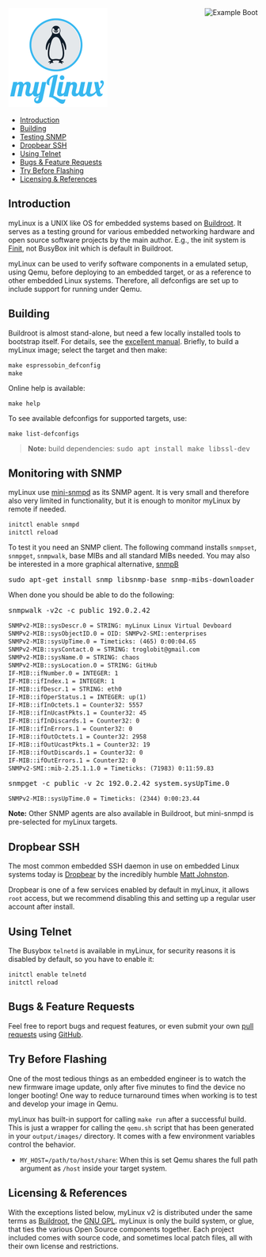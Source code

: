 <img align="right" src="doc/example.png" alt="Example Boot">
<img class="left" src="doc/logo.png" alt="myLinux">

* [Introduction](#introduction)
* [Building](#building)
* [Testing SNMP](#testing-snmp)
* [Dropbear SSH](#dropbear-ssh)
* [Using Telnet](#using-telnet)
* [Bugs & Feature Requests](#bugs--feature-requests)
* [Try Before Flashing](¤try-before-flashing)
* [Licensing & References](licensing--references)


Introduction
------------

myLinux is a UNIX like OS for embedded systems based on [Buildroot][].
It serves as a testing ground for various embedded networking hardware
and open source software projects by the main author.  E.g., the init
system is [Finit][], not BusyBox init which is default in Buildroot.

myLinux can be used to verify software components in a emulated setup,
using Qemu, before deploying to an embedded target, or as a reference
to other embedded Linux systems.  Therefore, all defconfigs are set up
to include support for running under Qemu.


Building
--------

Buildroot is almost stand-alone, but need a few locally installed tools
to bootstrap itself.  For details, see the [excellent manual][manual].
Briefly, to build a myLinux image; select the target and then make:

    make espressobin_defconfig
    make

Online help is available:

    make help

To see available defconfigs for supported targets, use:

    make list-defconfigs

> **Note:** build dependencies: <kbd>sudo apt install make libssl-dev</kbd>


Monitoring with SNMP
--------------------

myLinux  use [mini-snmpd](https://troglobit.com/mini-snmpd.html)  as its
SNMP  agent.  It  is  very  small and  therefore  also  very limited  in
functionality, but it is enough to monitor myLinux by remote if needed.

    initctl enable snmpd
    initctl reload

To test  it you  need an  SNMP client.   The following  command installs
`snmpset`,  `snmpget`,  `snmpwalk`,  base  MIBs and  all  standard  MIBs
needed.  You  may also  be interested in  a more  graphical alternative,
[snmpB](http://sourceforge.net/projects/snmpb/)

<kbd>sudo apt-get install snmp libsnmp-base snmp-mibs-downloader</kbd>

When done you should be able to do the following:

<kbd>snmpwalk -v2c -c public 192.0.2.42</kbd>

    SNMPv2-MIB::sysDescr.0 = STRING: myLinux Linux Virtual Devboard
    SNMPv2-MIB::sysObjectID.0 = OID: SNMPv2-SMI::enterprises
    SNMPv2-MIB::sysUpTime.0 = Timeticks: (465) 0:00:04.65
    SNMPv2-MIB::sysContact.0 = STRING: troglobit@gmail.com
    SNMPv2-MIB::sysName.0 = STRING: chaos
    SNMPv2-MIB::sysLocation.0 = STRING: GitHub
    IF-MIB::ifNumber.0 = INTEGER: 1
    IF-MIB::ifIndex.1 = INTEGER: 1
    IF-MIB::ifDescr.1 = STRING: eth0
    IF-MIB::ifOperStatus.1 = INTEGER: up(1)
    IF-MIB::ifInOctets.1 = Counter32: 5557
    IF-MIB::ifInUcastPkts.1 = Counter32: 45
    IF-MIB::ifInDiscards.1 = Counter32: 0
    IF-MIB::ifInErrors.1 = Counter32: 0
    IF-MIB::ifOutOctets.1 = Counter32: 2958
    IF-MIB::ifOutUcastPkts.1 = Counter32: 19
    IF-MIB::ifOutDiscards.1 = Counter32: 0
    IF-MIB::ifOutErrors.1 = Counter32: 0
    SNMPv2-SMI::mib-2.25.1.1.0 = Timeticks: (71983) 0:11:59.83
    
<kbd>snmpget -c public -v 2c 192.0.2.42 system.sysUpTime.0</kbd>

    SNMPv2-MIB::sysUpTime.0 = Timeticks: (2344) 0:00:23.44

**Note:** Other SNMP agents are also available in Buildroot, but
  mini-snmpd is pre-selected for myLinux targets.


Dropbear SSH
------------

The most  common embedded SSH  daemon in  use on embedded  Linux systems
today  is [Dropbear](https://matt.ucc.asn.au/dropbear/dropbear.html)  by
the incredibly humble [Matt Johnston](https://matt.ucc.asn.au/).

Dropbear is  one of  a few  services enabled by  default in  myLinux, it
allows `root` access,  but we recommend disabling this and  setting up a
regular user account after install.


Using Telnet
------------

The Busybox `telnetd`  is available in myLinux, for  security reasons it
is disabled by default, so you have to enable it:

    initctl enable telnetd
    initctl reload


Bugs & Feature Requests
-----------------------

Feel free to report bugs and request features, or even submit your own
[pull requests](https://help.github.com/articles/using-pull-requests/)
using [GitHub][Home].


Try Before Flashing
-------------------

One of the most tedious things as an embedded engineer is to watch the
new firmware image update, only after five minutes to find the device no
longer booting!  One way to reduce turnaround times when working is to
test and develop your image in Qemu.

myLinux has built-in support for calling `make run` after a successful
build.  This is just a wrapper for calling the `qemu.sh` script that has
been generated in your `output/images/` directory.  It comes with a few
environment variables control the behavior.

 - `MY_HOST=/path/to/host/share`: When this is set Qemu shares the full
   path argument as `/host` inside your target system.


Licensing & References
----------------------

With the  exceptions listed below,  myLinux v2 is distributed  under the
same terms as [Buildroot][], the [GNU GPL][].  myLinux is only the build
system, or glue, that ties  the various Open Source components together.
Each project included comes with  source code, and sometimes local patch
files, all with their own license and restrictions.

[Home]:      https://github.com/troglobit/myLinux
[Finit]:     https://github.com/troglobit/finit
[GNU GPL]:   COPYING
[Buildroot]: https://buildroot.org
[manual]:    https://buildroot.org/downloads/manual/manual.html
